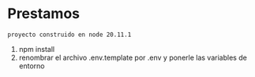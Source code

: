 # Prestamos 
```
proyecto construido en node 20.11.1
```

1. npm install
2. renombrar el archivo .env.template por .env y ponerle las variables de entorno